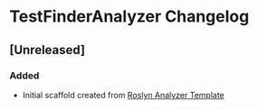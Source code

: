 <!-- Keep a Changelog guide -> https://keepachangelog.com -->

# TestFinderAnalyzer Changelog

## [Unreleased]
### Added
- Initial scaffold created from [Roslyn Analyzer Template](https://github.com/nowsprinting/RoslynAnalyzerTemplate)
